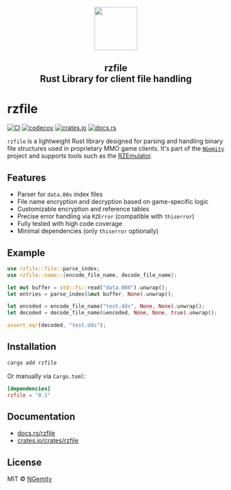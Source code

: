 <p align="center">
        <img height="100px" src="https://ngemity.dev/logo_white.png" />
</p>

<h2 align="center">rzfile<br>Rust Library for client file handling</h2>
  
  
# rzfile

[![CI](https://github.com/NGemity/rzfile/actions/workflows/ci.yml/badge.svg)](https://github.com/NGemity/rzfile/actions/workflows/ci.yml)
[![codecov](https://codecov.io/github/NGemity/rzfile/graph/badge.svg?token=FPK427O7U9)](https://codecov.io/github/NGemity/rzfile)
[![crates.io](https://img.shields.io/crates/v/rzfile.svg)](https://crates.io/crates/rzfile)
[![docs.rs](https://docs.rs/rzfile/badge.svg)](https://docs.rs/rzfile)

`rzfile` is a lightweight Rust library designed for parsing and handling binary file structures used in proprietary MMO game clients. It's part of the [`NGemity`](https://github.com/NGemity) project and supports tools such as the [RZEmulator](https://github.com/NGemity/RZEmulator).

## Features

* Parser for `data.00x` index files
* File name encryption and decryption based on game-specific logic
* Customizable encryption and reference tables
* Precise error handling via `RZError` (compatible with `thiserror`)
* Fully tested with high code coverage
* Minimal dependencies (only `thiserror` optionally)

## Example

```rust
use rzfile::file::parse_index;
use rzfile::name::{encode_file_name, decode_file_name};

let mut buffer = std::fs::read("data.000").unwrap();
let entries = parse_index(&mut buffer, None).unwrap();

let encoded = encode_file_name("test.dds", None, None).unwrap();
let decoded = decode_file_name(&encoded, None, None, true).unwrap();

assert_eq!(decoded, "test.dds");
```

## Installation

```bash
cargo add rzfile
```

Or manually via `Cargo.toml`:

```toml
[dependencies]
rzfile = "0.1"
```

## Documentation

* [docs.rs/rzfile](https://docs.rs/rzfile)
* [crates.io/crates/rzfile](https://crates.io/crates/rzfile)

## License

MIT © [NGemity](https://github.com/NGemity)
